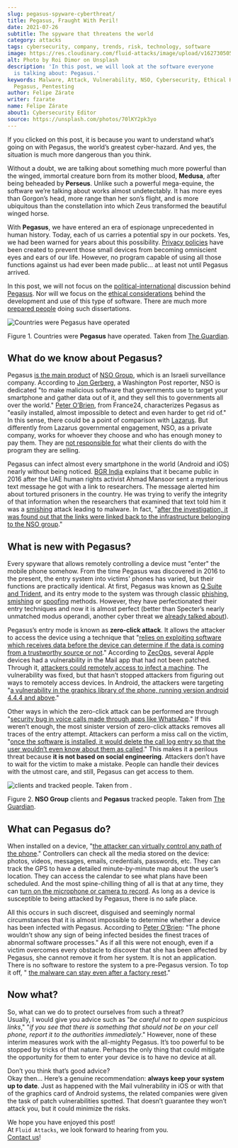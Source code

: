 ```yaml
---
slug: pegasus-spyware-cyberthreat/
title: Pegasus, Fraught With Peril!
date: 2021-07-26
subtitle: The spyware that threatens the world
category: attacks
tags: cybersecurity, company, trends, risk, technology, software
image: https://res.cloudinary.com/fluid-attacks/image/upload/v1627305052/blog/pegasus-spyware-cyberthreat/cover-pegasus_blxx6i.webp
alt: Photo by Roi Dimor on Unsplash
description: 'In this post, we will look at the software everyone
  is talking about: Pegasus.'
keywords: Malware, Attack, Vulnerability, NSO, Cybersecurity, Ethical Hacking,
  Pegasus, Pentesting
author: Felipe Zárate
writer: fzarate
name: Felipe Zárate
about1: Cybersecurity Editor
source: https://unsplash.com/photos/70lKY2pk3yo
---
```


If you clicked on this post, it is because you want to understand what’s
going on with Pegasus, the world’s greatest cyber-hazard. And yes, the
situation is much more dangerous than you think.

Without a doubt, we are talking about something much more powerful than
the winged, immortal creature born from its mother blood, **Medusa**,
after being beheaded by **Perseus**. Unlike such a powerful mega-equine,
the software we’re talking about works almost undetectably. It has more
eyes than Gorgon’s head, more range than her son’s flight, and is more
ubiquitous than the constellation into which Zeus transformed the
beautiful winged horse.

With **Pegasus**, we have entered an era of espionage unprecedented in
human history. Today, each of us carries a potential spy in our pockets.
Yes, we had been warned for years about this possibility. [Privacy
policies](../gdpr-compliance/) have been created to prevent those small
devices from becoming omniscient eyes and ears of our life. However, no
program capable of using all those functions against us had ever been
made public… at least not until Pegasus arrived.

In this post, we will not focus on the
[political-international](https://www.washingtonpost.com/investigations/interactive/2021/nso-spyware-pegasus-cellphones/)
discussion behind
[Pegasus](https://www.nsogroup.com/Newses/following-the-publication-of-the-recent-article-by-forbidden-stories-we-wanted-to-directly-address-the-false-accusations-and-misleading-allegations-presented-there/).
Nor will we focus on the [ethical
considerations](https://www.theguardian.com/world/2021/jul/18/revealed-leak-uncovers-global-abuse-of-cyber-surveillance-weapon-nso-group-pegasus)
behind the development and use of this type of software. There are much
more [prepared
people](https://forbiddenstories.org/pegasus-the-new-global-weapon-for-silencing-journalists/)
doing such dissertations.

<div class="imgblock">

![Countries were Pegasus have operated](https://res.cloudinary.com/fluid-attacks/image/upload/v1627306731/blog/pegasus-spyware-cyberthreat/countries-pegasus_pkprvc.webp)

<div class="title">

Figure 1. Countries were **Pegasus** have operated. Taken from
[The Guardian](https://www.theguardian.com/news/video/2021/jul/19/pegasus-the-spyware-technology-that-threatens-democracy-video).

</div>

</div>

## What do we know about Pegasus?

Pegasus [is the main
product](https://www.theguardian.com/news/2021/jul/18/what-is-pegasus-spyware-and-how-does-it-hack-phones)
of [NSO Group](https://www.nsogroup.com/about-us/), which is an Israeli
surveillance company. According to [Jon
Gerberg](https://www.washingtonpost.com/investigations/interactive/2021/nso-spyware-pegasus-cellphones/),
a Washington Post reporter, NSO is dedicated "to make malicious software
that governments use to target your smartphone and gather data out of
it, and they sell this to governments all over the world." [Peter
O’Brien](https://www.france24.com/en/video/20210719-pegasus-spyware-how-does-it-work),
from France24, characterizes Pegasus as "easily installed, almost
impossible to detect and even harder to get rid of." In this sense,
there could be a point of comparison with
[Lazarus](../lazarus-malware-cyberattack/). But differently from Lazarus
governmental engagement, NSO, as a private company, works for whoever
they choose and who has enough money to pay them. They are [not
responsible for](https://www.nsogroup.com/Newses/enough-is-enough/) what
their clients do with the program they are selling.

Pegasus can infect almost every smartphone in the world (Android and
iOS) nearly without being noticed. [BGR
India](https://www.youtube.com/watch?v=opYd4LE0G5U) explains that it
became public in 2016 after the UAE human rights activist Ahmad Mansoor
sent a mysterious text message he got with a link to researchers. The
message alerted him about tortured prisoners in the country. He was
trying to verify the integrity of that information when the researchers
that examined that text told him it was a [smishing](../smishing/)
attack leading to malware. In fact, "[after the investigation, it was
found out that the links were linked back to the infrastructure
belonging to the NSO
group](https://www.youtube.com/watch?v=opYd4LE0G5U)."

## What is new with Pegasus?

Every spyware that allows remotely controlling a device must "enter" the
mobile phone somehow. From the time Pegasus was discovered in 2016 to
the present, the entry system into victims' phones has varied, but their
functions are practically identical. At first, Pegasus was known as [Q
Suite and
Trident](https://www.ndtv.com/india-news/what-is-pegasus-spyware-explained-2489195),
and its entry mode to the system was through classic
[phishing](../phishing/), [smishing](../smishing/) or
[spoofing](../spoofing/) methods. However, they have perfectionated
their entry techniques and now it is almost perfect (better than
Specter’s nearly unmatched modus operandi, another cyber threat we
[already talked about](../spectre/)).

Pegasus’s entry mode is known as **zero-click attack**. It allows the
attacker to access the device using a technique that "[relies on
exploiting software which receives data before the device can determine
if the data is coming from a trustworthy source or
not](https://www.youtube.com/watch?v=opYd4LE0G5U)." According to
[ZecOps](https://www.zdnet.com/article/apple-investigating-report-of-a-new-ios-exploit-being-used-in-the-wild/),
several Apple devices had a vulnerability in the Mail app that had not
been patched. Through it, [attackers could remotely access to infect a
machine](https://indianexpress.com/article/explained/zero-click-attacks-pegasus-spyware-7411302/).
The vulnerability was fixed, but that hasn’t stopped attackers from
figuring out ways to remotely access devices. In Android, the attackers
were targeting "[a vulnerability in the graphics library of the phone,
running version android 4.4.4 and
above](https://www.youtube.com/watch?v=opYd4LE0G5U)."

Other ways in which the zero-click attack can be performed are through
"[security bug in voice calls made through apps like
WhatsApp](https://www.youtube.com/watch?v=m2XR3W8QQFM)." If this weren’t
enough, the most sinister version of zero-click attacks removes all
traces of the entry attempt. Attackers can perform a miss call on the
victim, "[once the software is installed, it would delete the call log
entry so that the user wouldn’t even know about them as
called](https://www.youtube.com/watch?v=m2XR3W8QQFM)." This makes it a
perilous threat because **it is not based on social engineering**.
Attackers don’t have to wait for the victim to make a mistake. People
can handle their devices with the utmost care, and still, Pegasus can
get access to them.

<div class="imgblock">

![ clients and  tracked people. Taken from .](https://res.cloudinary.com/fluid-attacks/image/upload/v1627306951/blog/pegasus-spyware-cyberthreat/nso-clients-and-tracked-people_d2kl80.webp)

<div class="title">

Figure 2. **NSO Group** clients and **Pegasus** tracked people. Taken from
[The Guardian](https://www.theguardian.com/news/video/2021/jul/19/pegasus-the-spyware-technology-that-threatens-democracy-video).

</div>

</div>

## What can Pegasus do?

When installed on a device, "[the attacker can virtually control any
path of the phone](https://www.youtube.com/watch?v=m2XR3W8QQFM)."
Controllers can check all the media stored on the device: photos,
videos, messages, emails, credentials, passwords, etc. They can track
the GPS to have a detailed minute-by-minute map about the user’s
location. They can access the calendar to see what plans have been
scheduled. And the most spine-chilling thing of all is that at any time,
they can [turn on the microphone or camera to
record](https://www.france24.com/en/video/20210719-pegasus-spyware-how-does-it-work).
As long as a device is susceptible to being attacked by Pegasus, there
is no safe place.

All this occurs in such discreet, disguised and seemingly normal
circumstances that it is almost impossible to determine whether a device
has been infected with Pegasus. According to [Peter
O’Brien](https://www.france24.com/en/video/20210719-pegasus-spyware-how-does-it-work):
"The phone wouldn’t show any sign of being infected besides the finest
traces of abnormal software processes." As if all this were not enough,
even if a victim overcomes every obstacle to discover that she has been
affected by Pegasus, she cannot remove it from her system. It is not an
application. There is no software to restore the system to a pre-Pegasus
version. To top it off, " [the malware can stay even after a factory
reset](https://www.france24.com/en/video/20210719-pegasus-spyware-how-does-it-work)."

## Now what?

So, what can we do to protect ourselves from such a threat?\
Usually, I would give you advice such as "*be careful not to open
suspicious links*," "*if you see that there is something that should not
be on your cell phone, report it to the authorities immediately*."
However, none of these interim measures work with the all-mighty
Pegasus. It’s too powerful to be stopped by tricks of that nature.
Perhaps the only thing that could mitigate the opportunity for them to
enter your device is to have no device at all.

Don’t you think that’s good advice?\
Okay then…​ Here’s a genuine recommendation: **always keep your system
up to date**. Just as happened with the Mail vulnerability in iOS or
with that of the graphics card of Android systems, the related companies
were given the task of patch vulnerabilities spotted. That doesn’t
guarantee they won’t attack you, but it could minimize the risks.

We hope you have enjoyed this post!\
At `Fluid Attacks`, we look forward to hearing from you.\
[Contact us](../../contact-us/)!
